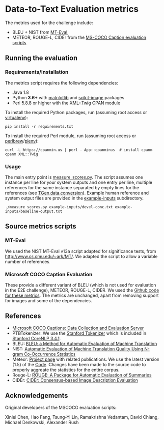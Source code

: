Data-to-Text Evaluation metrics
====================================

The metrics used for the challenge include:
* BLEU + NIST from [MT-Eval](#mt-eval),
* METEOR, ROUGE-L, CIDEr from the [MS-COCO Caption evaluation scripts](#microsoft-coco-caption-evaluation).

Running the evaluation
----------------------

### Requirements/Installation ###

The metrics script requires the following dependencies:
- Java 1.8
- Python **3.6+** with [matplotlib](https://pypi.python.org/pypi/matplotlib) and [scikit-image](https://pypi.python.org/pypi/scikit-image) packages
- Perl 5.8.8 or higher with the [XML::Twig](http://search.cpan.org/~mirod/XML-Twig-3.49/Twig.pm) CPAN module


To install the required Python packages, run (assuming root access or [virtualenv](https://virtualenv.pypa.io/en/stable/)):
```
pip install -r requirements.txt
```

To install the required Perl module, run (assuming root access or [perlbrew](https://perlbrew.pl/)/[plenv](https://github.com/tokuhirom/plenv)):
```
curl -L https://cpanmin.us | perl - App::cpanminus  # install cpanm
cpanm XML::Twig
```


### Usage ###

The main entry point is [measure_scores.py](measure_scores.py). The script assumes one instance
per line for your system outputs and one entry per line, multiple references for the same instance
separated by empty lines for the references (see 
[TGen data conversion](https://github.com/UFAL-DSG/tgen/blob/master/e2e-challenge/README.md)).
Example human reference and system output files are provided in the [example-inputs](example-inputs/)
subdirectory.

```
./measure_scores.py example-inputs/devel-conc.txt example-inputs/baseline-output.txt
```

Source metrics scripts
----------------------

### MT-Eval ###

We used the NIST MT-Eval v13a script adapted for significance tests, from 
<http://www.cs.cmu.edu/~ark/MT/>.
We adapted the script to allow a variable number of references.


### Microsoft COCO Caption Evaluation ###

These provide a different variant of BLEU (which is not used for evaluation in the E2E challenge), 
METEOR, ROUGE-L, CIDER. We used the [Github code for these metrics](https://github.com/tylin/coco-caption).
The metrics are unchanged, apart from removing support for images and some of the dependencies.


References
----------

- [Microsoft COCO Captions: Data Collection and Evaluation Server](http://arxiv.org/abs/1504.00325)
- PTBTokenizer: We use the [Stanford Tokenizer](http://nlp.stanford.edu/software/tokenizer.shtml) which is included in [Stanford CoreNLP 3.4.1](http://nlp.stanford.edu/software/corenlp.shtml).
- BLEU: [BLEU: a Method for Automatic Evaluation of Machine Translation](http://www.aclweb.org/anthology/P02-1040.pdf)
- NIST: [Automatic Evaluation of Machine Translation Quality Using N-gram Co-Occurrence Statistics](http://www.mt-archive.info/HLT-2002-Doddington.pdf)
- Meteor: [Project page](http://www.cs.cmu.edu/~alavie/METEOR/) with related publications. We use the latest version (1.5) of the [Code](https://github.com/mjdenkowski/meteor). Changes have been made to the source code to properly aggreate the statistics for the entire corpus.
- Rouge-L: [ROUGE: A Package for Automatic Evaluation of Summaries](http://anthology.aclweb.org/W/W04/W04-1013.pdf)
- CIDEr: [CIDEr: Consensus-based Image Description Evaluation](http://arxiv.org/pdf/1411.5726.pdf)

Acknowledgements
----------------
Original developers of the MSCOCO evaluation scripts:

Xinlei Chen, Hao Fang, Tsung-Yi Lin, Ramakrishna Vedantam, David Chiang, Michael Denkowski, Alexander Rush
